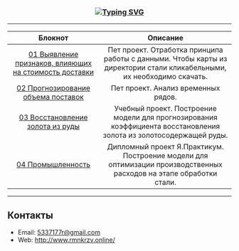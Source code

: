 <h3 align="center">
  
<a href="https://git.io/typing-svg"><img src="https://readme-typing-svg.herokuapp.com?font=Fira+Code&weight=500&pause=1000&center=true&random=false&width=435&lines=%D0%9F%D1%80%D0%B8%D0%B2%D0%B5%D1%82%2C+%D1%8F+%D0%A0%D0%BE%D0%BC%D0%B0%D0%BD" alt="Typing SVG" /></a>

</h3>

____________________________________


| Блокнот | Описание |
|:-----------------------:|:---------:|
| [01 Выявление признаков, влияющих на стоимость доставки](https://github.com/warrior477/personal/blob/main/01%20%D0%92%D1%8B%D1%8F%D0%B2%D0%BB%D0%B5%D0%BD%D0%B8%D0%B5%20%D0%BF%D1%80%D0%B8%D0%B7%D0%BD%D0%B0%D0%BA%D0%BE%D0%B2%2C%20%D0%B2%D0%BB%D0%B8%D1%8F%D1%8E%D1%89%D0%B8%D1%85%20%D0%BD%D0%B0%20%D1%81%D1%82%D0%BE%D0%B8%D0%BC%D0%BE%D1%81%D1%82%D1%8C%20%D0%B4%D0%BE%D1%81%D1%82%D0%B0%D0%B2%D0%BA%D0%B8/sft_analysis.ipynb)| Пет проект. Отработка принципа работы с данными. Чтобы карты из директории стали кликабельными, их необходимо скачать.  |
| [02 Прогнозирование объема поставок](https://github.com/warrior477/personal/blob/main/02%20%D0%9F%D1%80%D0%BE%D0%B3%D0%BD%D0%BE%D0%B7%D0%B8%D1%80%D0%BE%D0%B2%D0%B0%D0%BD%D0%B8%D0%B5%20%D0%BE%D0%B1%D1%8A%D0%B5%D0%BC%D0%B0%20%D0%BF%D0%BE%D1%81%D1%82%D0%B0%D0%B2%D0%BE%D0%BA/pet_timeseries.ipynb)| Пет проект. Анализ временных рядов. |
| [03 Восстановление золота из руды](https://github.com/warrior477/personal/blob/main/03%20%D0%92%D0%BE%D1%81%D1%81%D1%82%D0%B0%D0%BD%D0%BE%D0%B2%D0%BB%D0%B5%D0%BD%D0%B8%D0%B5%20%D0%B7%D0%BE%D0%BB%D0%BE%D1%82%D0%B0%20%D0%B8%D0%B7%20%D1%80%D1%83%D0%B4%D1%8B/recovery_gold_ml.ipynb)| Учебный проект. Построение модели для прогнозирования коэффициента восстановления золота из золотосодержащей руды.  |
| [04 Промышленность](https://github.com/warrior477/personal/blob/main/04%20%D0%9F%D1%80%D0%BE%D0%BC%D1%8B%D1%88%D0%BB%D0%B5%D0%BD%D0%BD%D0%BE%D1%81%D1%82%D1%8C/predict_temps.ipynb)| Дипломный проект Я.Практикум. Построение модели для оптимизации производственных расходов на этапе обработки стали.  |

________________________________________
## Контакты
* Email: 5337177r@gmail.com
* Web: http://www.rmnkrzv.online/


